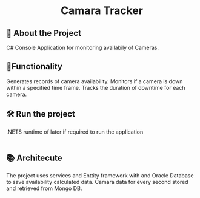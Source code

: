 <h1 align="center"> Camara Tracker </h1>

## 🎯 About the Project
 C# Console Application for monitoring availabily of Cameras. 

## 🔨Functionality
 Generates records of camera availability.
 Monitors if a camera is down within a specified time frame.
 Tracks the duration of downtime for each camera.

## 🛠️ Run the project

 .NET8 runtime of later if required to run the application  
<br>

## 📚 Architecute

The project uses services and Enttity framework with and Oracle Database to save availability calculated data. Camara data for every second stored and retrieved from Mongo DB.

